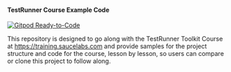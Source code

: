 #### TestRunner Course Example Code

<a href="https://gitpod.io/#https://github.com/walkerlj0/testrunner-course-example-code"><img src="https://img.shields.io/badge/Gitpod-Ready--to--Code-blue?logo=gitpod" alt="Gitpod Ready-to-Code"/></a>

This repository is designed to go along with the TestRunner Toolkit Course at https://training.saucelabs.com and provide samples for the project structure and code for the course, lesson by lesson, so users can compare or clone this project to follow along.
